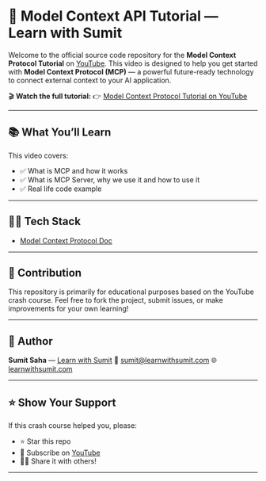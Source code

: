 # 🚀 Model Context API Tutorial — Learn with Sumit

Welcome to the official source code repository for the **Model Context Protocol Tutorial** on [YouTube](https://youtube.com/@LearnwithSumit). This video is designed to help you get started with **Model Context Protocol (MCP)** — a powerful future-ready technology to connect external context to your AI application.

🎬 **Watch the full tutorial:**
👉 [Model Context Protocol Tutorial on YouTube](https://youtu.be/7HjDcv75spg)

---

## 📚 What You’ll Learn

This video covers:

-   ✅ What is MCP and how it works
-   ✅ What is MCP Server, why we use it and how to use it
-   ✅ Real life code example

---

## 🧑‍💻 Tech Stack

-   [Model Context Protocol Doc](https://modelcontextprotocol.io)

---

## 🤝 Contribution

This repository is primarily for educational purposes based on the YouTube crash course. Feel free to fork the project, submit issues, or make improvements for your own learning!

---

## 🧠 Author

**Sumit Saha** — [Learn with Sumit](https://youtube.com/@LearnwithSumit)
📧 [sumit@learnwithsumit.com](mailto:sumit@learnwithsumit.com)
🌐 [learnwithsumit.com](https://learnwithsumit.com)

---

## ⭐ Show Your Support

If this crash course helped you, please:

-   ⭐ Star this repo
-   🍿 Subscribe on [YouTube](https://youtube.com/@LearnwithSumit)
-   🧑‍🏫 Share it with others!

---
